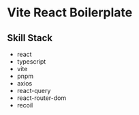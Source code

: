 # Vite React Boilerplate

## Skill Stack

- react
- typescript
- vite
- pnpm
- axios
- react-query
- react-router-dom
- recoil

